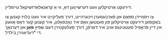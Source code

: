 דירעקט אַרטיקלען וועט דערשייַנען דאָ, ווי אַ קראַנאַלאַדזשיקאַל טיימליין.

צו ויסמיידן ספּאַם און פֿאַרבעסערן זיכערהייט, דורך פעליקייַט איר וועט בלויז קענען צו באַקומען דירעקט אַרטיקלען *פון מענטשן וואָס איר נאָכפאָלגן*. איר קענען קער דאָס אַוועק אין דיין פּראָפיל סעטטינגס אויב איר דאַרפֿן, דורך סעלעקטירן דעם שפּיץ **פאָן** און דערנאָך די **רעדאַגירן* בילדל.
